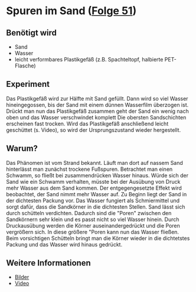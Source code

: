 # Spuren im Sand ([Folge 51](http://minkorrekt.de/methodisch-inkorrekt-folge-51-panfloetenland/))

## Benötigt wird
- Sand
- Wasser
- leicht verformbares Plastikgefäß (z.B. Spachteltopf, halbierte PET-Flasche)

## Experiment
Das Plastikgefäß wird zur Hälfte mit Sand gefüllt. Dann wird so viel Wasser hineingegossen, bis der Sand mit einem dünnen Wasserfilm überzogen ist. Drückt man nun das Plastikgefäß zusammen geht der Sand ein wenig nach oben und das Wasser verschwindet komplett Die obersten Sandschichten erscheinen fast trocken. Wird das Plastikgefäß anschließend leicht geschüttet (s. Video), so wird der Ursprungszustand wieder hergestellt.

## Warum?
Das Phänomen ist vom Strand bekannt. Läuft man dort auf nassem Sand hinterlässt man zunächst trockene Fußspuren. Betrachtet man einen Schwamm, so fließt bei zusammendrücken Wasser hinaus. Würde sich der Sand wie ein Schwamm verhalten, müsste bei der Ausübung von Druck mehr Wasser aus dem Sand kommen. Der entgegengesetzte Effekt wird beobachtet, der Sand nimmt mehr Wasser auf.
Zu Beginn liegt der Sand in der dichtesten Packung vor. Das Wasser fungiert als Schmiermittel und sorgt dafür, dass die Sandkörner in die dichtesten Stellen. Sand lässt sich durch schütteln verdichten. Dadurch sind die "Poren" zwischen den Sandkörnern sehr klein und es passt nicht so viel Wasser hinein. Durch Druckausübung werden die Körner auseinandergedrückt und die Poren vergrößern sich. In diese größere "Poren kann nun das Wasser fließen. Beim vorsichtigen Schütteln bringt man die Körner wieder in die dichtetstes Packung und das Wasser wird hinaus gedrückt.

## Weitere Informationen
- [Bilder](https://plus.google.com/photos/107341743493109591753/albums/6152747817149663329?authkey=CM3QxJLXorb1Xg)
- [Video](https://www.youtube.com/watch?v=E25ISoV1ujk)
